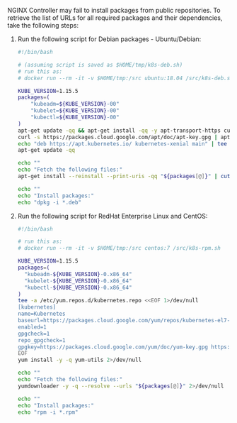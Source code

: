 NGINX Controller may fail to install packages from public repositories. To retrieve the list of URLs for all required packages and their dependencies, take the following steps:

1. Run the following script for Debian packages - Ubuntu/Debian:

    ``` bash
    #!/bin/bash

    # (assuming script is saved as $HOME/tmp/k8s-deb.sh)
    # run this as:
    # docker run --rm -it -v $HOME/tmp:/src ubuntu:18.04 /src/k8s-deb.sh

    KUBE_VERSION=1.15.5
    packages=(
        "kubeadm=${KUBE_VERSION}-00"
        "kubelet=${KUBE_VERSION}-00"
        "kubectl=${KUBE_VERSION}-00"
    )
    apt-get update -qq && apt-get install -qq -y apt-transport-https curl gnupg2 >/dev/null
    curl -s https://packages.cloud.google.com/apt/doc/apt-key.gpg | apt-key add -
    echo "deb https://apt.kubernetes.io/ kubernetes-xenial main" | tee -a /etc/apt/sources.list.d/kubernetes.list >/dev/null
    apt-get update -qq

    echo ""
    echo "Fetch the following files:"
    apt-get install --reinstall --print-uris -qq "${packages[@]}" | cut -d"'" -f2

    echo ""
    echo "Install packages:"
    echo "dpkg -i *.deb"
    ```

2. Run the following script for RedHat Enterprise Linux and CentOS:

    ``` bash
    #!/bin/bash

    # run this as:
    # docker run --rm -it -v $HOME/tmp:/src centos:7 /src/k8s-rpm.sh

    KUBE_VERSION=1.15.5
    packages=(
      "kubeadm-${KUBE_VERSION}-0.x86_64"
      "kubelet-${KUBE_VERSION}-0.x86_64"
      "kubectl-${KUBE_VERSION}-0.x86_64"
    )
    tee -a /etc/yum.repos.d/kubernetes.repo <<EOF 1>/dev/null
    [kubernetes]
    name=Kubernetes
    baseurl=https://packages.cloud.google.com/yum/repos/kubernetes-el7-x86_64
    enabled=1
    gpgcheck=1
    repo_gpgcheck=1
    gpgkey=https://packages.cloud.google.com/yum/doc/yum-key.gpg https://packages.cloud.google.com/yum/doc/rpm-package-key.gpg
    EOF
    yum install -y -q yum-utils 2>/dev/null

    echo ""
    echo "Fetch the following files:"
    yumdownloader -y -q --resolve --urls "${packages[@]}" 2>/dev/null

    echo ""
    echo "Install packages:"
    echo "rpm -i *.rpm"
    ```

<!-- Do not remove. Keep this code at the bottom of the include -->
<!-- DOCS-359 -->